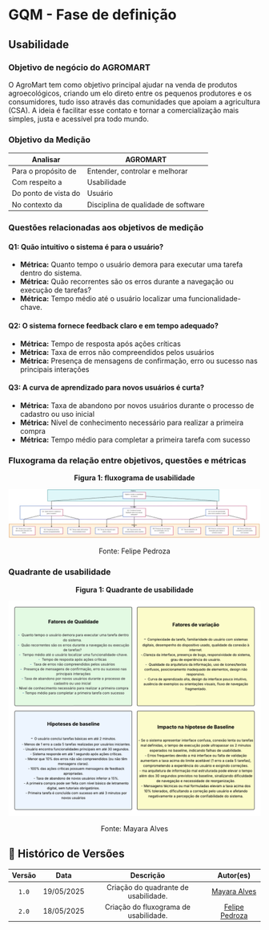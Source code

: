 # GQM - Fase de definição

## Usabilidade 


### Objetivo de negócio do AGROMART

O AgroMart tem como objetivo principal ajudar na venda de produtos agroecológicos, criando um elo direto entre os pequenos produtores e os consumidores, tudo isso através das comunidades que apoiam a agricultura (CSA). A ideia é facilitar esse contato e tornar a comercialização mais simples, justa e acessível pra todo mundo.

### Objetivo da Medição

| Analisar           | AGROMART                               |
|--------------------|----------------------------------------|
| Para o propósito de| Entender, controlar e melhorar         |
| Com respeito a     | Usabilidade                            |
| Do ponto de vista do| Usuário                               |
| No contexto da     | Disciplina de qualidade de software    |

### Questões relacionadas aos objetivos de medição

#### Q1: Quão intuitivo o sistema é para o usuário?

- **Métrica:** Quanto tempo o usuário demora para executar uma tarefa dentro do sistema.  
- **Métrica:** Quão recorrentes são os erros durante a navegação ou execução de tarefas?  
- **Métrica:** Tempo médio até o usuário localizar uma funcionalidade-chave.  

#### Q2: O sistema fornece feedback claro e em tempo adequado?

- **Métrica:** Tempo de resposta após ações críticas  
- **Métrica:** Taxa de erros não compreendidos pelos usuários  
- **Métrica:** Presença de mensagens de confirmação, erro ou sucesso nas principais interações  

#### Q3: A curva de aprendizado para novos usuários é curta?

- **Métrica:** Taxa de abandono por novos usuários durante o processo de cadastro ou uso inicial  
- **Métrica:** Nível de conhecimento necessário para realizar a primeira compra  
- **Métrica:** Tempo médio para completar a primeira tarefa com sucesso  

### Fluxograma da relação entre objetivos, questões e métricas

<p align="center"><strong>Figura 1: fluxograma de usabilidade </strong><br/></p>

![fluxograma](../assets/Fluxograma_usabilidade.jpeg)

<p align="center">Fonte: Felipe Pedroza </p>

### Quadrante de usabilidade

<p align="center"><strong>Figura 1: Quadrante de usabilidade </strong><br/></p>

![Quadrante](../assets/Quadrante_usabilidade.png)

<p align="center">Fonte: Mayara Alves </p>

## 📑 Histórico de Versões

| Versão  |    Data    |       Descrição       |Autor(es)                |
| :-----: | :--------: | :-------------------------:|:----------------------------------: | 
|`1.0` | 19/05/2025 | Criação do quadrante de usabilidade.    | [Mayara Alves](https://github.com/Mayara-tech)|
|`2.0` | 18/05/2025 | Criação do fluxograma de usabilidade.    | [Felipe Pedroza](https://github.com/darkymeubem) |